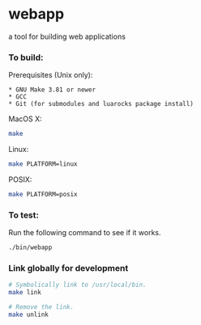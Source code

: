 webapp
======

a tool for building web applications

### To build: ###

Prerequisites (Unix only):

    * GNU Make 3.81 or newer
    * GCC
    * Git (for submodules and luarocks package install)

MacOS X:

``` bash
make
```

Linux:

``` bash
make PLATFORM=linux
```

POSIX:

``` bash
make PLATFORM=posix
```

### To test: ###

Run the following command to see if it works.

``` bash
./bin/webapp
```

### Link globally for development ###

``` bash
# Symbolically link to /usr/local/bin.
make link

# Remove the link.
make unlink
```
